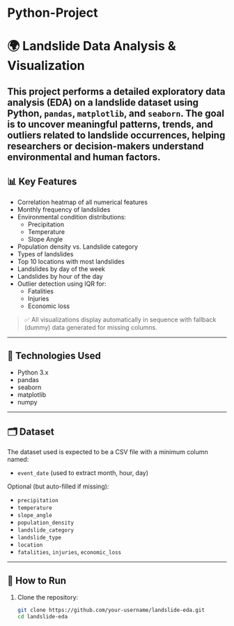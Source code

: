 # Python-Project
# 🌍 Landslide Data Analysis & Visualization

This project performs a detailed exploratory data analysis (EDA) on a landslide dataset using Python, `pandas`, `matplotlib`, and `seaborn`. The goal is to uncover meaningful patterns, trends, and outliers related to landslide occurrences, helping researchers or decision-makers understand environmental and human factors.
--
## 📊 Key Features
- Correlation heatmap of all numerical features
- Monthly frequency of landslides
- Environmental condition distributions:
  - Precipitation
  - Temperature
  - Slope Angle
- Population density vs. Landslide category
- Types of landslides
- Top 10 locations with most landslides
- Landslides by day of the week
- Landslides by hour of the day
- Outlier detection using IQR for:
  - Fatalities
  - Injuries
  - Economic loss

> ✅ All visualizations display automatically in sequence with fallback (dummy) data generated for missing columns.

---

## 🧠 Technologies Used

- Python 3.x
- pandas
- seaborn
- matplotlib
- numpy
---
## 🗂 Dataset

The dataset used is expected to be a CSV file with a minimum column named:
- `event_date` (used to extract month, hour, day)

Optional (but auto-filled if missing):
- `precipitation`
- `temperature`
- `slope_angle`
- `population_density`
- `landslide_category`
- `landslide_type`
- `location`
- `fatalities`, `injuries`, `economic_loss`
---
## 🚀 How to Run

1. Clone the repository:
   ```bash
   git clone https://github.com/your-username/landslide-eda.git
   cd landslide-eda
